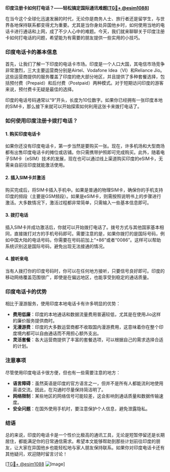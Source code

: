 **印度注册卡如何打电话？——轻松搞定国际通讯难题[[TG💪+ @esim1088](https://t.me/s/esim1088)]**

在当今这个全球化迅速发展的时代，无论你是商务人士、旅行者还是留学生，与世界各地保持联系都变得尤为重要。尤其是当你身处异国他乡时，如何使用当地的电话卡进行通话和上网，成了不少人心中的难题。今天，我们就来聊聊关于印度注册卡如何打电话的问题，希望能为有需要的朋友提供一些实用的小技巧。

### 印度电话卡的基本信息

首先，让我们了解一下印度的电话卡市场。印度是一个人口大国，其电信市场竞争非常激烈，三大主要运营商分别是Airtel、Vodafone Idea（VI）和Reliance Jio。这些运营商提供的服务覆盖了印度的绝大部分地区，并且提供了多种套餐选择，包括预付费（Prepaid）和后付费（Postpaid）两种模式。对于短期访问印度的游客来说，预付费卡无疑是最佳的选择。

印度的电话号码通常以“9”开头，长度为10位数字。如果你已经拥有一张印度本地的SIM卡，那么接下来就可以开始探索如何利用这张卡来拨打电话了。

### 如何使用印度注册卡拨打电话？

#### 1. **购买印度电话卡**
   如果你还没有印度电话卡，第一步当然是要购买一张。现在，许多机场和大型商场都有出售印度电话卡的摊位或店铺。你只需携带护照即可完成购买。此外，随着电子SIM卡（eSIM）技术的发展，现在也可以通过线上渠道购买印度的eSIM卡，无需亲自前往印度就能激活使用。

#### 2. **插入SIM卡并激活**
   购买完成后，将SIM卡插入手机中。如果是普通的物理SIM卡，确保你的手机支持印度的频段（主要是GSM频段）。如果是eSIM卡，则需按照说明书上的步骤进行激活。大多数情况下，激活过程都非常简单，只需输入一些基本信息即可。

#### 3. **拨打电话**
   插入SIM卡并成功激活后，你就可以开始拨打电话了。拨号方式与其他国家基本相同，直接拨打对方的手机号码即可。需要注意的是，如果你拨打的是国际号码，例如中国大陆的电话号码，你需要在号码前加上“+86”或者“0086”。这样可以帮助系统识别这是国际号码，避免出现无法接通的情况。

#### 4. **接听来电**
   当有人拨打你的印度号码时，你可以在任何地方接听，只要信号良好即可。印度的移动网络覆盖范围很广，即使是在偏远地区，也能享受到稳定的通话质量。

### 印度电话卡的优势

相比于漫游服务，使用印度本地电话卡有许多明显的优势：

- **费用低廉**：印度的本地通话和数据流量费用普遍较低，尤其是在使用Jio这样的廉价服务提供商时。
- **无漫游费**：印度的大多数运营商都不收取国内漫游费用，这意味着你在整个印度境内都可以自由通话而不用担心额外支出。
- **灵活套餐**：各大运营商提供了丰富的套餐选项，可以根据自己的需求选择合适的计划。

### 注意事项

尽管使用印度电话卡很方便，但也有一些需要注意的地方：

- **语言障碍**：虽然英语是印度的官方语言之一，但并不是所有人都能流利地使用英语交流。因此，在沟通时尽量保持简洁明了。
- **网络限制**：某些地区的网络信号可能较差，这会影响到通话质量和数据传输速度。
- **安全问题**：在国外使用手机时，要注意保护个人信息，避免泄露隐私。

### 结语

总的来说，印度的电话卡是一个性价比极高的通讯工具，无论是短暂停留还是长期居住，都能满足你的日常通信需求。希望本文能够帮助到那些计划前往印度的朋友，让大家在异国他乡也能轻松地与家人朋友保持联系。如果你对印度电话卡还有其他疑问，欢迎随时留言讨论！

[[TG💪+ @esim1088](https://t.me/s/esim1088) ![Image](https://i.postimg.cc/4NQfJmqS/Snipaste-2025-05-13-00-14-12.png)]
